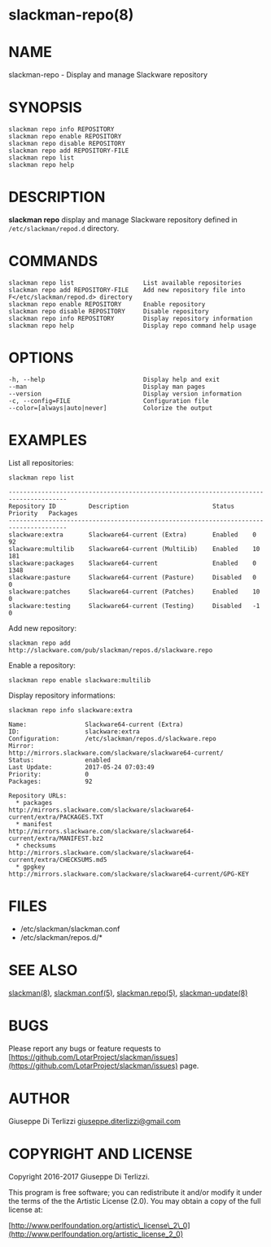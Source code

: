 # slackman-repo(8)
# NAME

slackman-repo - Display and manage Slackware repository

# SYNOPSIS

    slackman repo info REPOSITORY
    slackman repo enable REPOSITORY
    slackman repo disable REPOSITORY
    slackman repo add REPOSITORY-FILE
    slackman repo list
    slackman repo help

# DESCRIPTION

**slackman repo** display and manage Slackware repository defined in `/etc/slackman/repod.d`
directory.

# COMMANDS

    slackman repo list                   List available repositories
    slackman repo add REPOSITORY-FILE    Add new repository file into F</etc/slackman/repod.d> directory
    slackman repo enable REPOSITORY      Enable repository
    slackman repo disable REPOSITORY     Disable repository
    slackman repo info REPOSITORY        Display repository information
    slackman repo help                   Display repo command help usage

# OPTIONS

    -h, --help                           Display help and exit
    --man                                Display man pages
    --version                            Display version information
    -c, --config=FILE                    Configuration file
    --color=[always|auto|never]          Colorize the output

# EXAMPLES

List all repositories:

    slackman repo list

    --------------------------------------------------------------------------------------
    Repository ID         Description                       Status     Priority   Packages
    --------------------------------------------------------------------------------------
    slackware:extra       Slackware64-current (Extra)       Enabled    0          92
    slackware:multilib    Slackware64-current (MultiLib)    Enabled    10         181
    slackware:packages    Slackware64-current               Enabled    0          1348
    slackware:pasture     Slackware64-current (Pasture)     Disabled   0          0
    slackware:patches     Slackware64-current (Patches)     Enabled    10         0
    slackware:testing     Slackware64-current (Testing)     Disabled   -1         0

Add new repository:

    slackman repo add http://slackware.com/pub/slackman/repos.d/slackware.repo

Enable a repository:

    slackman repo enable slackware:multilib

Display repository informations:

    slackman repo info slackware:extra

    Name:                Slackware64-current (Extra)
    ID:                  slackware:extra
    Configuration:       /etc/slackman/repos.d/slackware.repo
    Mirror:              http://mirrors.slackware.com/slackware/slackware64-current/
    Status:              enabled
    Last Update:         2017-05-24 07:03:49
    Priority:            0
    Packages:            92
    
    Repository URLs:
      * packages         http://mirrors.slackware.com/slackware/slackware64-current/extra/PACKAGES.TXT
      * manifest         http://mirrors.slackware.com/slackware/slackware64-current/extra/MANIFEST.bz2
      * checksums        http://mirrors.slackware.com/slackware/slackware64-current/extra/CHECKSUMS.md5
      * gpgkey           http://mirrors.slackware.com/slackware/slackware64-current/GPG-KEY

# FILES

- /etc/slackman/slackman.conf
- /etc/slackman/repos.d/\*

# SEE ALSO

[slackman(8)](../8/slackman.md), [slackman.conf(5)](../5/slackman.conf.md), [slackman.repo(5)](../5/slackman.repo.md), [slackman-update(8)](../8/slackman-update.md)

# BUGS

Please report any bugs or feature requests to 
[https://github.com/LotarProject/slackman/issues](https://github.com/LotarProject/slackman/issues) page.

# AUTHOR

Giuseppe Di Terlizzi <giuseppe.diterlizzi@gmail.com>

# COPYRIGHT AND LICENSE

Copyright 2016-2017 Giuseppe Di Terlizzi.

This program is free software; you can redistribute it and/or modify it
under the terms of the the Artistic License (2.0). You may obtain a
copy of the full license at:

[http://www.perlfoundation.org/artistic\_license\_2\_0](http://www.perlfoundation.org/artistic_license_2_0)
